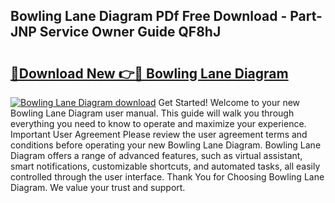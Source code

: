 ## Bowling Lane Diagram PDf Free Download - Part-JNP Service Owner Guide QF8hJ

# <h2><a href="http://dfmuihs.blite.top/?on=Bowling+Lane+Diagram">🔗Download New 👉🔴 Bowling Lane Diagram</a></h2>

[![Bowling Lane Diagram download](https://i.imgur.com/lujVjoI.png)](http://dfmuihs.blite.top/?on=Bowling+Lane+Diagram)
Get Started! Welcome to your new Bowling Lane Diagram user manual. This guide will walk you through everything you need to know to operate and maximize your experience. Important User Agreement Please review the user agreement terms and conditions before operating your new Bowling Lane Diagram. Bowling Lane Diagram offers a range of advanced features, such as virtual assistant, smart notifications, customizable shortcuts, and automated tasks, all easily controlled through the user interface. Thank You for Choosing Bowling Lane Diagram. We value your trust and support.
